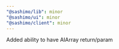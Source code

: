 ```yaml
---
"@sashimo/lib": minor
"@sashimo/ui": minor
"@sashimo/client": minor
---
```


Added ability to have AIArray return/param
